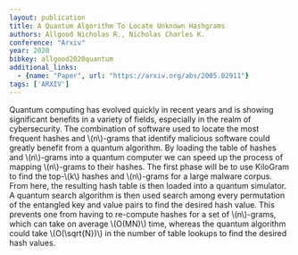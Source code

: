 ```yaml
---
layout: publication
title: A Quantum Algorithm To Locate Unknown Hashgrams
authors: Allgood Nicholas R., Nicholas Charles K.
conference: "Arxiv"
year: 2020
bibkey: allgood2020quantum
additional_links:
  - {name: "Paper", url: "https://arxiv.org/abs/2005.02911"}
tags: ['ARXIV']
---
```

Quantum computing has evolved quickly in recent years and is showing
significant benefits in a variety of fields, especially in the realm of
cybersecurity. The combination of software used to locate the most frequent
hashes and \\(n\\)-grams that identify malicious software could greatly benefit
from a quantum algorithm. By loading the table of hashes and \\(n\\)-grams into a
quantum computer we can speed up the process of mapping \\(n\\)-grams to their
hashes. The first phase will be to use KiloGram to find the top-\\(k\\) hashes and
\\(n\\)-grams for a large malware corpus. From here, the resulting hash table is
then loaded into a quantum simulator. A quantum search algorithm is then used
search among every permutation of the entangled key and value pairs to find the
desired hash value. This prevents one from having to re-compute hashes for a
set of \\(n\\)-grams, which can take on average \\(O(MN)\\) time, whereas the quantum
algorithm could take \\(O(\sqrt\{N\})\\) in the number of table lookups to find the
desired hash values.
